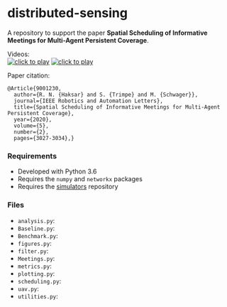 # distributed-sensing

A repository to support the paper **Spatial Scheduling of Informative Meetings for Multi-Agent Persistent Coverage**.

Videos:  
[![click to play](https://img.youtube.com/vi/bVWf2fJ2WRQ/0.jpg)](https://www.youtube.com/watch?v=bVWf2fJ2WRQ)
[![click to play](https://img.youtube.com/vi/gLdqK2m3COo/0.jpg)](https://www.youtube.com/watch?v=gLdqK2m3COo)

Paper citation:
```
@Article{9001230,
  author={R. N. {Haksar} and S. {Trimpe} and M. {Schwager}},
  journal={IEEE Robotics and Automation Letters}, 
  title={Spatial Scheduling of Informative Meetings for Multi-Agent Persistent Coverage}, 
  year={2020},
  volume={5},
  number={2},
  pages={3027-3034},}
```

### Requirements
- Developed with Python 3.6
- Requires the `numpy` and `networkx` packages
- Requires the [simulators](https://github.com/rhaksar/simulators) repository 

### Files
- `analysis.py`:
- `Baseline.py`:
- `Benchmark.py`:
- `figures.py`:
- `filter.py`:
- `Meetings.py`:
- `metrics.py`:
- `plotting.py`:
- `scheduling.py`:
- `uav.py`:
- `utilities.py`:
